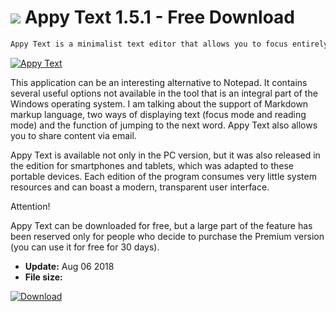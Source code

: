 # ![](https://cdn.softexe.net/static/icon/3/appy-text-9941.png) Appy Text 1.5.1 - Free Download

```sh
Appy Text is a minimalist text editor that allows you to focus entirely on your work.
```
[![Appy Text](https://gallery.dpcdn.pl/imgc/Tools/83989/g_-_420x350_1.5_-_xd49a62fd-c5e9-44c7-92e1-003e93696c93.jpg)](https://softexe.net/win/system/text-editors/appy-text:aadp.html)

This application can be an interesting alternative to Notepad. It contains several useful options not available in the tool that is an integral part of the Windows operating system. I am talking about the support of Markdown markup language, two ways of displaying text (focus mode and reading mode) and the function of jumping to the next word. Appy Text also allows you to share content via email.
 
 Appy Text is available not only in the PC version, but it was also released in the edition for smartphones and tablets, which was adapted to these portable devices. Each edition of the program consumes very little system resources and can boast a modern, transparent user interface.
 
 Attention!
 
 Appy Text can be downloaded for free, but a large part of the feature has been reserved only for people who decide to purchase the Premium version (you can use it for free for 30 days).


- **Update:** Aug 06 2018
- **File size:** 

[![Download](https://cdn.softexe.net/static/img/download.png)](https://softexe.net/win/system/text-editors/appy-text:aadp.html)

